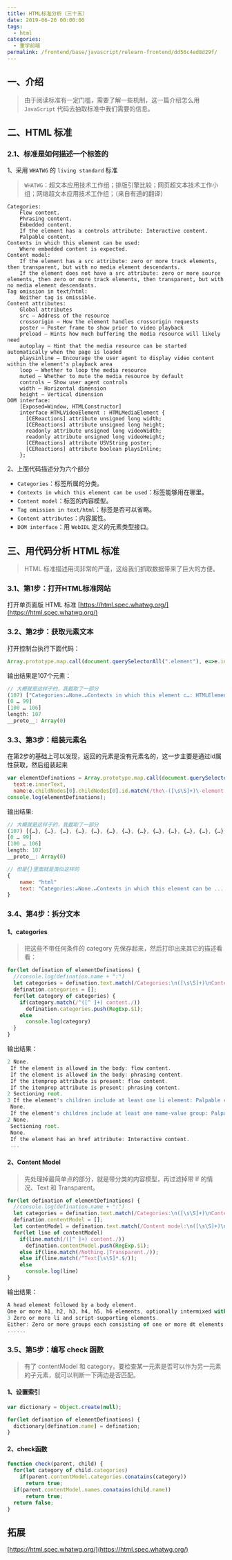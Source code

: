 ```yaml
---
title: HTML标准分析（三十五）
date: 2019-06-26 00:00:00
tags: 
  - html
categories: 
  - 重学前端
permalink: /frontend/base/javascript/relearn-frontend/dd56c4ed8d29f/
---
```


## 一、介绍

> 由于阅读标准有一定门槛，需要了解一些机制，这一篇介绍怎么用 `JavaScript` 代码去抽取标准中我们需要的信息。

## 二、HTML 标准

### 2.1、标准是如何描述一个标签的

1、采用 `WHATWG` 的 `living standard` 标准

> `WHATWG`：超文本应用技术工作组；排版引擎比较；网页超文本技术工作小组；网络超文本应用技术工作组；（来自有道的翻译）

```
Categories:
    Flow content.
    Phrasing content.
    Embedded content.
    If the element has a controls attribute: Interactive content.
    Palpable content.
Contexts in which this element can be used:
    Where embedded content is expected.
Content model:
    If the element has a src attribute: zero or more track elements, then transparent, but with no media element descendants.
    If the element does not have a src attribute: zero or more source elements, then zero or more track elements, then transparent, but with no media element descendants.
Tag omission in text/html:
    Neither tag is omissible.
Content attributes:
    Global attributes
    src — Address of the resource
    crossorigin — How the element handles crossorigin requests
    poster — Poster frame to show prior to video playback
    preload — Hints how much buffering the media resource will likely need
    autoplay — Hint that the media resource can be started automatically when the page is loaded
    playsinline — Encourage the user agent to display video content within the element's playback area
    loop — Whether to loop the media resource
    muted — Whether to mute the media resource by default
    controls — Show user agent controls
    width — Horizontal dimension
    height — Vertical dimension
DOM interface:
    [Exposed=Window, HTMLConstructor]
    interface HTMLVideoElement : HTMLMediaElement {
      [CEReactions] attribute unsigned long width;
      [CEReactions] attribute unsigned long height;
      readonly attribute unsigned long videoWidth;
      readonly attribute unsigned long videoHeight;
      [CEReactions] attribute USVString poster;
      [CEReactions] attribute boolean playsInline;
    };
```

2、上面代码描述分为六个部分

- `Categories`：标签所属的分类。
- `Contexts in which this element can be used`：标签能够用在哪里。
- `Content model`：标签的内容模型。
- `Tag omission in text/html`：标签是否可以省略。
- `Content attributes`：内容属性。
- `DOM interface`：用 `WebIDL` 定义的元素类型接口。

## 三、用代码分析 HTML 标准

> HTML 标准描述用词非常的严谨，这给我们抓取数据带来了巨大的方便。

### 3.1、第1步：打开HTML标准网站

打开单页面版 HTML 标准 [https://html.spec.whatwg.org/](https://html.spec.whatwg.org/)

### 3.2、第2步：获取元素文本

打开控制台执行下面代码：

```js
Array.prototype.map.call(document.querySelectorAll(".element"), e=>e.innerText);
```

输出结果是107个元素：

```js
// 大概就是这样子的，我截取了一部分
(107) ["Categories:↵None.↵Contexts in which this element c…: HTMLElement {↵  // also has obsolete members↵};", "Categories:↵None.↵Contexts in which this element c…ctor]↵interface HTMLHeadElement : HTMLElement {};", "Categories:↵Metadata content.↵Contexts in which th…nt {↵  [CEReactions] attribute DOMString text;↵};", …]
[0 … 99]
[100 … 106]
length: 107
__proto__: Array(0)
```

### 3.3、第3步：组装元素名

在第2步的基础上可以发现，返回的元素是没有元素名的，这一步主要是通过id属性获取，然后组装起来

```js
var elementDefinations = Array.prototype.map.call(document.querySelectorAll(".element"), e => ({
  text:e.innerText,
  name:e.childNodes[0].childNodes[0].id.match(/the\-([\s\S]+)\-element:/)?RegExp.$1:null}));
console.log(elementDefinations);
```

输出结果:

```js
// 大概就是这样子的，我截取了一部分
(107) [{…}, {…}, {…}, {…}, {…}, {…}, {…}, {…}, {…}, {…}, {…}, {…}, {…}, {…}, {…}, {…}, {…}, {…}, {…}, {…}, {…}, {…}, {…}, …]
[0 … 99]
[100 … 106]
length: 107
__proto__: Array(0)

// 但是{}里面就是类似这样的
{
    name: "html"
    text: "Categories:↵None.↵Contexts in which this element can be ....."
}
```

### 3.4、第4步：拆分文本

#### 1、categories

> 把这些不带任何条件的 category 先保存起来，然后打印出来其它的描述看看：

```js
for(let defination of elementDefinations) {
  //console.log(defination.name + ":")
  let categories = defination.text.match(/Categories:\n([\s\S]+)\nContexts in which this element can be used:/)[1].split("\n");
  defination.categories = [];
  for(let category of categories) {
    if(category.match(/^([^ ]+) content./))
      defination.categories.push(RegExp.$1);
    else
      console.log(category)  
  }
}
```

输出结果：

```js
2 None.
 If the element is allowed in the body: flow content.
 If the element is allowed in the body: phrasing content.
 If the itemprop attribute is present: flow content.
 If the itemprop attribute is present: phrasing content.
2 Sectioning root.
3 If the element's children include at least one li element: Palpable content.
 None.
 If the element's children include at least one name-value group: Palpable content.
2 None.
 Sectioning root.
 None.
 If the element has an href attribute: Interactive content.
 ...
```

#### 2、Content Model

> 先处理掉最简单点的部分，就是带分类的内容模型，再过滤掉带 If 的情况、Text 和 Transparent。

```js
for(let defination of elementDefinations) {
  //console.log(defination.name + ":")
  let categories = defination.text.match(/Categories:\n([\s\S]+)\nContexts in which this element can be used:/)[1].split("\n");
  defination.contentModel = [];
  let contentModel = defination.text.match(/Content model:\n([\s\S]+)\nTag omission in text\/html:/)[1].split("\n");
  for(let line of contentModel)
    if(line.match(/([^ ]+) content./))
      defination.contentModel.push(RegExp.$1);
    else if(line.match(/Nothing.|Transparent./));
    else if(line.match(/^Text[\s\S]*.$/));
    else
      console.log(line)
}
```

输出结果：

```js
A head element followed by a body element.
One or more h1, h2, h3, h4, h5, h6 elements, optionally intermixed with script-supporting elements.
3 Zero or more li and script-supporting elements.
Either: Zero or more groups each consisting of one or more dt elements followed by one or more dd elements, optionally intermixed with script-supporting elements.
......
```

### 3.5、第5步：编写 check 函数

> 有了 contentModel 和 category，要检查某一元素是否可以作为另一元素的子元素，就可以判断一下两边是否匹配。

#### 1、设置索引

```js
var dictionary = Object.create(null);

for(let defination of elementDefinations) {
  dictionary[defination.name] = defination;
}
```

#### 2、check函数

```js
function check(parent, child) {
  for(let category of child.categories)
    if(parent.contentModel.categories.conatains(category))
      return true;
  if(parent.contentModel.names.conatains(child.name))
      return true;
  return false;
}
```

## 拓展

[https://html.spec.whatwg.org/](https://html.spec.whatwg.org/)